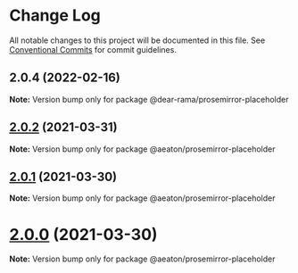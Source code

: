 # Change Log

All notable changes to this project will be documented in this file.
See [Conventional Commits](https://conventionalcommits.org) for commit guidelines.

## 2.0.4 (2022-02-16)

**Note:** Version bump only for package @dear-rama/prosemirror-placeholder






## [2.0.2](https://github.com/hubgit/react-prosemirror/compare/@aeaton/prosemirror-placeholder@2.0.1...@aeaton/prosemirror-placeholder@2.0.2) (2021-03-31)

**Note:** Version bump only for package @aeaton/prosemirror-placeholder





## [2.0.1](https://github.com/hubgit/react-prosemirror/compare/@aeaton/prosemirror-placeholder@2.0.0...@aeaton/prosemirror-placeholder@2.0.1) (2021-03-30)

**Note:** Version bump only for package @aeaton/prosemirror-placeholder





# [2.0.0](https://github.com/hubgit/react-prosemirror/compare/@aeaton/prosemirror-placeholder@0.1.0...@aeaton/prosemirror-placeholder@2.0.0) (2021-03-30)

**Note:** Version bump only for package @aeaton/prosemirror-placeholder
